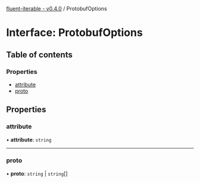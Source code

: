 [fluent-iterable - v0.4.0](../README.md) / ProtobufOptions

# Interface: ProtobufOptions

## Table of contents

### Properties

- [attribute](protobufoptions.md#attribute)
- [proto](protobufoptions.md#proto)

## Properties

### attribute

• **attribute**: `string`

___

### proto

• **proto**: `string` \| `string`[]
